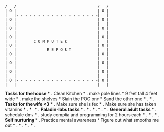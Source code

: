 ~~~
/   /                                     /   /
| O |                                     | O |
|   |- - - - - - - - - - - - - - - - - - -|   |
| O |                                     | O |
|   |                                     |   |
| O |                                     | O |
|   |                                     |   |
| O |                                     | O |
|   |        C O M P U T E R              |   |
| O |                                     | O |
|   |              R E P O R T            |   |
| O |                                     | O |
|   |                                     |   |
| O |                                     | O |
|   |                                     |   |
| O |                                     | O |
|   |                                     |   |
| O |- - - - - - - - - - - - - - - - - - -| O |
|   |                                     |   |
~~~

**Tasks for the house**
	* . Clean Kitchen
	* . make pole lines 
		* 9 feet tall 4 feet wide
	* . make the shelves 
		* Stain the POC one
		* Sand the other one 
	* .
	* .
**Tasks for the wife <3**
	* . Make sure she is fed
	* . Make sure she has taken vitamins 
	* .
	* .
	* .
**Paladin-labs tasks**
	* .
	* .
	* .
	* .
	* .
**General adult tasks**
	* .  schedule dmv
	* .  study comptia and programming for 2 hours each 
	* .
	* .
	* .
**Self nurturing**
	* . Practice mental awareness
		* Figure out what smooths me out
	* .
	* .
	* .
	* .
 
